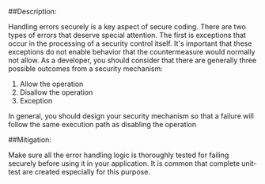 ##Description:

Handling errors securely is a key aspect of secure coding.
There are two types of errors that deserve special attention. The first is exceptions
that occur in the processing of a security control itself. It's important that these
exceptions do not enable behavior that the countermeasure would normally not allow.
As a developer, you should consider that there are generally three possible outcomes
from a security mechanism:

1. Allow the operation
2. Disallow the operation
3. Exception

In general, you should design your security mechanism so that a failure will follow the same execution path
as disabling the operation

##Mitigation:

Make sure all the error handling logic is thoroughly tested for failing securely before
using it in your application. It is common that complete unit-test are created especially
for this purpose.
